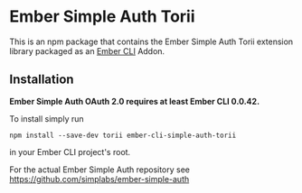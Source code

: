 #  Ember Simple Auth Torii

This is an npm package that contains the Ember Simple Auth Torii extension
library packaged as an [Ember CLI](https://github.com/stefanpenner/ember-cli)
Addon.

## Installation

**Ember Simple Auth OAuth 2.0 requires at least Ember CLI 0.0.42.**

To install simply run

```
npm install --save-dev torii ember-cli-simple-auth-torii
```

in your Ember CLI project's root.

For the actual Ember Simple Auth repository see
https://github.com/simplabs/ember-simple-auth

